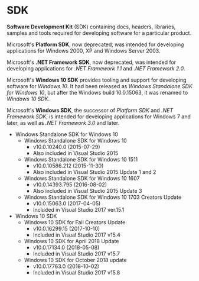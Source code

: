 # SDK

**Software Development Kit** (SDK) containing docs, headers, libraries, samples and tools required for developing software for a particular product.

Microsoft's **Platform SDK**, now deprecated, was intended for developing applications for Windows 2000, XP and Windows Server 2003.

Microsoft's **.NET Framework SDK**, now deprecated, was intended for developing applications for *.NET Framework 1.1* and *.NET Framework 2.0*.

Microsoft's **Windows 10 SDK** provides tooling and support for developing software for *Windows 10*. It had been released as *Windows Standalone SDK for Windows 10*, but after the Windows build 10.0.15063, it was renamed to *Windows 10 SDK*.

Microsoft's **Windows SDK**, the successor of *Platform SDK* and *.NET Framework SDK*, is intended for developing applications for Windows 7 and later, as well as *.NET Framework 3.0* and later.



* Windows Standalone SDK for Windows 10
  * Windows Standalone SDK for Windows 10
    - v10.0.10240.0 (2015-07-29)
    - Also included in Visual Studio 2015
  * Windows Standalone SDK for Windows 10 1511
    - v10.0.10586.212 (2015-11-30)
    - Also included in Visual Studio 2015 Update 1 and 2
  * Windows Standalone SDK for Windows 10 1607
    - v10.0.14393.795 (2016-08-02)
    - Also included in Visual Studio 2015 Update 3
  * Windows Standalone SDK for Windows 10 1703 Creators Update
    - v10.0.15063.0 (2017-04-05)
    - Included in Visual Studio 2017 ver.15.1
* Windows 10 SDK
  * Windows 10 SDK for Fall Creators Update
    - v10.0.16299.15 (2017-10-10)
    - Included in Visual Studio 2017 v15.4
  * Windows 10 SDK for April 2018 Update
    - v10.0.17134.0 (2018-05-08)
    - Included in Visual Studio 2017 v15.7
  * Windows 10 SDK for October 2018 update
    - v10.0.17763.0 (2018-10-02)
    - Included in Visual Studio 2017 v15.8
